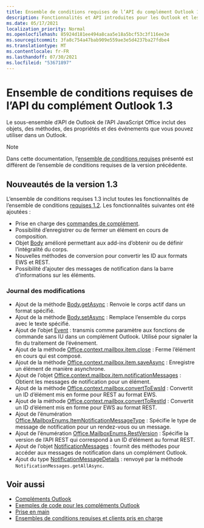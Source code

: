 ```yaml
---
title: Ensemble de conditions requises de l’API du complément Outlook 1.3
description: Fonctionnalités et API introduites pour les Outlook et les API JavaScript Office dans le cadre de l’API de boîte aux lettres 1.3.
ms.date: 05/17/2021
localization_priority: Normal
ms.openlocfilehash: 85924d181ee494a8caa5e18a5bcf53c3f116ee3e
ms.sourcegitcommit: 3fa8c754a47bab909e559ae3e5d4237ba27fdbe4
ms.translationtype: MT
ms.contentlocale: fr-FR
ms.lasthandoff: 07/30/2021
ms.locfileid: "53671897"
---
```

# <a name="outlook-add-in-api-requirement-set-13"></a>Ensemble de conditions requises de l’API du complément Outlook 1.3

Le sous-ensemble d’API de Outlook de l’API JavaScript Office inclut des objets, des méthodes, des propriétés et des événements que vous pouvez utiliser dans un Outlook.

> [!NOTE]
> Dans cette documentation, l’[ensemble de conditions requises](../../requirement-sets/outlook-api-requirement-sets.md) présenté est différent de l’ensemble de conditions requises de la version précédente.

## <a name="whats-new-in-13"></a>Nouveautés de la version 1.3

L’ensemble de conditions requises 1.3 inclut toutes les fonctionnalités de l’ensemble de conditions [requises 1.2](../requirement-set-1.2/outlook-requirement-set-1.2.md). Les fonctionnalités suivantes ont été ajoutées :

- Prise en charge des [commandes de complément](../../../outlook/add-in-commands-for-outlook.md).
- Possibilité d’enregistrer ou de fermer un élément en cours de composition.
- Objet [Body](/javascript/api/outlook/office.body?view=outlook-js-1.3&preserve-view=true) amélioré permettant aux add-ins d’obtenir ou de définir l’intégralité du corps.
- Nouvelles méthodes de conversion pour convertir les ID aux formats EWS et REST.
- Possibilité d’ajouter des messages de notification dans la barre d’informations sur les éléments.

### <a name="change-log"></a>Journal des modifications

- Ajout de la méthode [Body.getAsync](/javascript/api/outlook/office.body?view=outlook-js-1.3&preserve-view=true#getAsync_coercionType__options__callback_) : Renvoie le corps actif dans un format spécifié.
- Ajout de la méthode [Body.setAsync](/javascript/api/outlook/office.body?view=outlook-js-1.3&preserve-view=true#setAsync_data__options__callback_) : Remplace l’ensemble du corps avec le texte spécifié.
- Ajout de l’objet [Event](/javascript/api/office/office.addincommands.event) : transmis comme paramètre aux fonctions de commande sans IU dans un complément Outlook. Utilisé pour signaler la fin du traitement de l’événement.
- Ajout de la méthode [Office.context.mailbox.item.close](office.context.mailbox.item.md#methods) : Ferme l’élément en cours qui est composé.
- Ajout de la méthode [Office.context.mailbox.item.saveAsync](office.context.mailbox.item.md#methods) : Enregistre un élément de manière asynchrone.
- Ajout de l’objet [Office.context.mailbox.item.notificationMessages](office.context.mailbox.item.md#properties) : Obtient les messages de notification pour un élément.
- Ajout de la méthode [Office.context.mailbox.convertToEwsId](office.context.mailbox.md#methods) : Convertit un ID d’élément mis en forme pour REST au format EWS.
- Ajout de la méthode [Office.context.mailbox.convertToRestId](office.context.mailbox.md#methods) : Convertit un ID d’élément mis en forme pour EWS au format REST.
- Ajout de l’énumération [Office.MailboxEnums.ItemNotificationMessageType](/javascript/api/outlook/office.mailboxenums.itemnotificationmessagetype?view=outlook-js-1.3&preserve-view=true) : Spécifie le type de message de notification pour un rendez-vous ou un message.
- Ajout de l’énumération [Office.MailboxEnums.RestVersion](/javascript/api/outlook/office.mailboxenums.restversion?view=outlook-js-1.3&preserve-view=true) : Spécifie la version de l’API REST qui correspond à un ID d’élément au format REST.
- Ajout de l’objet [NotificationMessages](/javascript/api/outlook/office.notificationmessages?view=outlook-js-1.3&preserve-view=true) : fournit des méthodes pour accéder aux messages de notification dans un complément Outlook.
- Ajout du type [NotificationMessageDetails](/javascript/api/outlook/office.notificationmessagedetails?view=outlook-js-1.3&preserve-view=true) : renvoyé par la méthode `NotificationMessages.getAllAsync`.

## <a name="see-also"></a>Voir aussi

- [Compléments Outlook](../../../outlook/outlook-add-ins-overview.md)
- [Exemples de code pour les compléments Outlook](https://developer.microsoft.com/outlook/gallery/?filterBy=Outlook,Samples,Add-ins)
- [Prise en main](../../../quickstarts/outlook-quickstart.md)
- [Ensembles de conditions requises et clients pris en charge](../../requirement-sets/outlook-api-requirement-sets.md)
